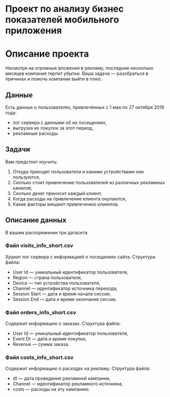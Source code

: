 # Проект по анализу бизнес показателей мобильного приложения
# Описание проекта

Несмотря на огромные вложения в рекламу, последние несколько месяцев компания терпит убытки. Ваша задача — разобраться в причинах и помочь компании выйти в плюс.

## Данные

Есть данные о пользователях, привлечённых с 1 мая по 27 октября 2019 года:

- лог сервера с данными об их посещениях,
- выгрузка их покупок за этот период,
- рекламные расходы.

## Задачи

Вам предстоит изучить:

1. Откуда приходят пользователи и какими устройствами они пользуются,
2. Сколько стоит привлечение пользователей из различных рекламных каналов;
3. Сколько денег приносит каждый клиент,
4. Когда расходы на привлечение клиента окупаются,
5. Какие факторы мешают привлечению клиентов.

## Описание данных

В вашем распоряжении три датасета.

### Файл visits_info_short.csv

Хранит лог сервера с информацией о посещениях сайта. Структура файла:

- User Id — уникальный идентификатор пользователя,
- Region — страна пользователя,
- Device — тип устройства пользователя,
- Channel — идентификатор источника перехода,
- Session Start — дата и время начала сессии,
- Session End — дата и время окончания сессии.

### Файл orders_info_short.csv

Содержит информацию о заказах. Структура файла:

- User Id — уникальный идентификатор пользователя,
- Event Dt — дата и время покупки,
- Revenue — сумма заказа.

### Файл costs_info_short.csv

Содержит информацию о расходах на рекламу. Структура файла:

- dt — дата проведения рекламной кампании,
- Channel — идентификатор рекламного источника,
- costs — расходы на эту кампанию.
